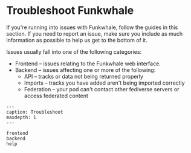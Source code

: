 # Troubleshoot Funkwhale

If you're running into issues with Funkwhale, follow the guides in this section. If you need to report an issue, make sure you include as much information as possible to help us get to the bottom of it.

Issues usually fall into one of the following categories:

- Frontend – issues relating to the Funkwhale web interface.
- Backend – issues affecting one or more of the following:
  - API – tracks or data not being returned properly
  - Imports – tracks you have added aren't being imported correctly
  - Federation – your pod can't contact other fediverse servers or access federated content

```{toctree}
---
caption: Troubleshoot
maxdepth: 1
---

frontend
backend
help

```
